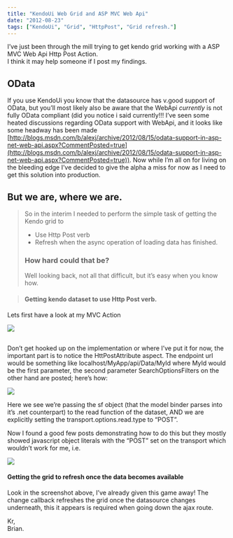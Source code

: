 ```yaml
---
title: "KendoUi Web Grid and ASP MVC Web Api"
date: "2012-08-23"
tags: ["KendoUi", "Grid", "HttpPost", "Grid refresh."]
---
```


I’ve just been through the mill trying to get kendo grid working with a ASP MVC Web Api Http Post Action.  
I think it may help someone if I post my findings.

## OData

If you use KendoUi you know that the datasource has v.good support of OData, but you’ll most likely also be aware that the WebApi _currently_ is not fully OData compliant (did you notice i said currently!!! I’ve seen some heated discussions regarding OData support with WebApi, and it looks like some headway has been made [http://blogs.msdn.com/b/alexj/archive/2012/08/15/odata-support-in-asp-net-web-api.aspx?CommentPosted=true](http://blogs.msdn.com/b/alexj/archive/2012/08/15/odata-support-in-asp-net-web-api.aspx?CommentPosted=true)). Now while I’m all on for living on the bleeding edge I’ve decided to give the alpha a miss for now as I need to get this solution into production.

## But we are, where we are.

> So in the interim I needed to perform the simple task of getting the Kendo grid to
>
> - Use Http Post verb
> - Refresh when the async operation of loading data has finished.
>
> ### How hard could that be?
>
> Well looking back, not all that difficult, but it’s easy when you know how.

> #### Getting kendo dataset to use Http Post verb.

Lets first have a look at my MVC Action

![](/images/./image.axd?picture=image_thumb_211.png)

##

Don’t get hooked up on the implementation or where I’ve put it for now, the important part is to notice the HttPostAttribute aspect. The endpoint url would be something like localhost/MyApp/api/Data/MyId where MyId would be the first parameter, the second parameter SearchOptionsFilters on the other hand are posted; here’s how:

![](/images/./image.axd?picture=image_thumb_212.png)

Here we see we’re passing the sf object (that the model binder parses into it’s .net counterpart) to the read function of the dataset, AND we are explicitly setting the transport.options.read.type to “POST”.

Now I found a good few posts demonstrating how to do this but they mostly showed javascript object literals with the “POST” set on the transport which wouldn’t work for me, i.e.

![](/images/./image.axd?picture=image_thumb_213.png)

#### Getting the grid to refresh once the data becomes available

Look in the screenshot above, I’ve already given this game away! The change callback refreshes the grid once the datasource changes underneath, this it appears is required when going down the ajax route.

Kr,  
Brian.
